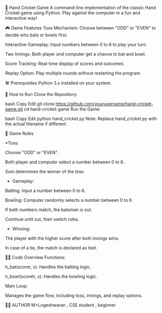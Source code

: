🏏 Hand Cricket Game
A command-line implementation of the classic Hand Cricket game using Python. Play against the computer in a fun and interactive way!

🎮 Game Features
Toss Mechanism: Choose between "ODD" or "EVEN" to decide who bats or bowls first.

Interactive Gameplay: Input numbers between 0 to 6 to play your turn.

Two Innings: Both player and computer get a chance to bat and bowl.

Score Tracking: Real-time display of scores and outcomes.

Replay Option: Play multiple rounds without restarting the program.

🛠️ Prerequisites
Python 3.x installed on your system.

🚀 How to Run
Clone the Repository:

bash
Copy
Edit
git clone https://github.com/yourusername/hand-cricket-game.git
cd hand-cricket-game
Run the Game:

bash
Copy
Edit
python hand_cricket.py
Note: Replace hand_cricket.py with the actual filename if different.

📄 Game Rules

*Toss:

Choose "ODD" or "EVEN".

Both player and computer select a number between 0 to 6.

Sum determines the winner of the toss.

* Gameplay:

Batting: Input a number between 0 to 6.

Bowling: Computer randomly selects a number between 0 to 6.

If both numbers match, the batsman is out.

Continue until out, then switch roles.

* Winning:

The player with the higher score after both innings wins.

In case of a tie, the match is declared as tied.

🧑‍💻 Code Overview
Functions:

h_bat(scorer, s): Handles the batting logic.

h_bowl(scoreh, s): Handles the bowling logic.

Main Loop:

Manages the game flow, including toss, innings, and replay options.

🧑‍💻 AUTHOR
M>Logeshwaran , CSE student , beginner
